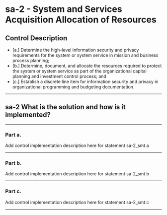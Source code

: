 # sa-2 - System and Services Acquisition Allocation of Resources

## Control Description

- \[a.\] Determine the high-level information security and privacy requirements for the system or system service in mission and business process planning;
- \[b.\] Determine, document, and allocate the resources required to protect the system or system service as part of the organizational capital planning and investment control process; and
- \[c.\] Establish a discrete line item for information security and privacy in organizational programming and budgeting documentation.

______________________________________________________________________

## sa-2 What is the solution and how is it implemented?

______________________________________________________________________

### Part a.

Add control implementation description here for statement sa-2_smt.a

______________________________________________________________________

### Part b.

Add control implementation description here for statement sa-2_smt.b

______________________________________________________________________

### Part c.

Add control implementation description here for statement sa-2_smt.c

______________________________________________________________________
